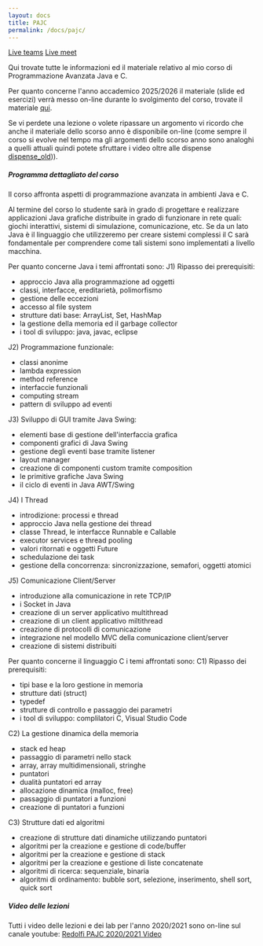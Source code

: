 ```yaml
---
layout: docs
title: PAJC
permalink: /docs/pajc/
---
```

[materiale_2025_26]: https://www.dropbox.com/scl/fo/aaator35js0jgcuhn0qzs/ACwbhti98Z7m1OT9rXWPLoE?rlkey=6sh55ts7sxr37pbz5nawxx7j1&dl=0
[materiale_2024_25]: https://www.dropbox.com/scl/fo/s4qh2151ntzzqf58s8q4s/AAUPle2DhPO7zlUmcTj_ok4?rlkey=vyegr5ul4cux4afo2lw2cl58e&dl=0

[materiale_2023_24]: https://www.dropbox.com/scl/fo/b1jc709lq2wr7btiqol8z/h?rlkey=3yug5lvf9qx10mw9ess3aifhx&dl=0

[materiale_old]: https://www.dropbox.com/sh/3s0ravwk9dk18ud/AAAz26io9Y6gEt4Gyqz0llKRa?dl=0
[live_teams]: https://teams.microsoft.com/l/meetup-join/19%3ahCxZSyKaNEACcFhLc6JHojHtiqOlUpb2oEghvME4Ww01%40thread.tacv2/1758037556585?context=%7b%22Tid%22%3a%22d5c8af23-527d-498f-94b5-f9745fee3afc%22%2c%22Oid%22%3a%22861d0034-5b44-4771-8bc5-70b0da006d26%22%7d

[live_meet]: https://meet.google.com/kbg-hevp-oog

[Live teams][live_teams]
[Live meet][live_meet]

Qui trovate tutte le informazioni ed il materiale relativo al mio corso di Programmazione Avanzata Java e C.

Per quanto concerne l'anno accademico 2025/2026 il materiale (slide ed esercizi) verrà messo on-line durante lo svolgimento del corso, trovate il materiale [qui][materiale_2025_26].

Se vi perdete una lezione o volete ripassare un argomento vi ricordo che anche il materiale dello scorso anno è disponibile on-line (come sempre il corso si evolve nel tempo ma gli argomenti dello scorso anno sono analoghi a quelli attuali quindi potete sfruttare i video oltre alle dispense [dispense_old][materiale_old])).

<div class="note info">
  <h5>Programma dettagliato del corso</h5>
</div>

Il corso affronta aspetti di programmazione avanzata in ambienti Java e C.

Al termine del corso lo studente sarà in grado di progettare e realizzare applicazioni Java grafiche distribuite in grado di funzionare in rete quali: giochi interattivi, sistemi di simulazione, comunicazione, etc. 
Se da un lato Java è il linguaggio che utilizzeremo per creare sistemi complessi il C sarà fondamentale per comprendere come tali sistemi sono implementati a livello macchina.

Per quanto concerne Java i temi affrontati sono:
J1) Ripasso dei prerequisiti:
- approccio Java alla programmazione ad oggetti
- classi, interfacce, ereditarietà, polimorfismo
- gestione delle eccezioni
- accesso al file system
- strutture dati base: ArrayList, Set, HashMap
- la gestione della memoria ed il garbage collector
- i tool di sviluppo: java, javac, eclipse

J2) Programmazione funzionale:
- classi anonime
- lambda expression
- method reference
- interfaccie funzionali
- computing stream
- pattern di sviluppo ad eventi


J3) Sviluppo di GUI tramite Java Swing:
- elementi base di gestione dell'interfaccia grafica
- componenti grafici di Java Swing
- gestione degli eventi base tramite listener
- layout manager
- creazione di componenti custom tramite composition
- le primitive grafiche Java Swing
- il ciclo di eventi in Java AWT/Swing

J4) I Thread
- introdizione: processi e thread
- approccio Java nella gestione dei thread
- classe Thread, le interfacce Runnable e Callable
- executor services e thread pooling
- valori ritornati e oggetti Future
- schedulazione dei task
- gestione della concorrenza: sincronizzazione, semafori, oggetti atomici

J5) Comunicazione Client/Server
- introduzione alla comunicazione in rete TCP/IP
- i Socket in Java
- creazione di un server applicativo multithread
- creazione di un client applicativo miltithread
- creazione di protocolli di comunicazione
- integrazione nel modello MVC della comunicazione client/server
- creazione di sistemi distribuiti

Per quanto concerne il linguaggio C i temi affrontati sono:
C1) Ripasso dei prerequisiti:
- tipi base e la loro gestione in memoria
- strutture dati (struct)
- typedef
- strutture di controllo e passaggio dei parametri
- i tool di sviluppo: complilatori C, Visual Studio Code

C2) La gestione dinamica della memoria
- stack ed heap
- passaggio di parametri nello stack
- array, array multidimensionali, stringhe
- puntatori
- dualità puntatori ed array
- allocazione dinamica (malloc, free)
- passaggio di puntatori a funzioni
- creazione di puntatori a funzioni

C3) Strutture dati ed algoritmi
- creazione di strutture dati dinamiche utilizzando puntatori
- algoritmi per la creazione e gestione di code/buffer
- algoritmi per la creazione e gestione di stack
- algoritmi per la creazione e gestione di liste concatenate
- algoritmi di ricerca: sequenziale, binaria
- algoritmi di ordinamento: bubble sort, selezione, inserimento, shell sort, quick sort


<div class="note info">
  <h5>Video delle lezioni</h5>
  <p>Tutti i video delle lezioni e dei lab per l'anno 2020/2021 sono on-line sul canale youtube: <a href="https://www.youtube.com/playlist?list=PLv6L7aZ2kXMKzbh91M8tBZ0PgZeFwhzbJ">Redolfi PAJC 2020/2021 Video</a></p>
</div>

